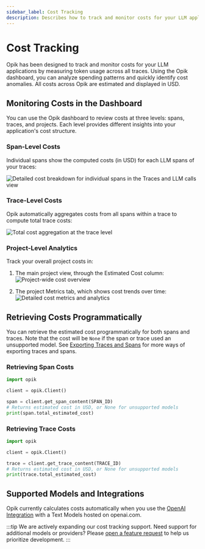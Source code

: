 ```yaml
---
sidebar_label: Cost Tracking
description: Describes how to track and monitor costs for your LLM applications using Opik
---
```


# Cost Tracking

Opik has been designed to track and monitor costs for your LLM applications by measuring token usage across all traces. Using the Opik dashboard, you can analyze spending patterns and quickly identify cost anomalies. All costs across Opik are estimated and displayed in USD.

## Monitoring Costs in the Dashboard

You can use the Opik dashboard to review costs at three levels: spans, traces, and projects. Each level provides different insights into your application's cost structure.

### Span-Level Costs

Individual spans show the computed costs (in USD) for each LLM spans of your traces:

![Detailed cost breakdown for individual spans in the Traces and LLM calls view](/img/tracing/cost_tracking_span.png)

### Trace-Level Costs

Opik automatically aggregates costs from all spans within a trace to compute total trace costs:

![Total cost aggregation at the trace level](/img/tracing/cost_tracking_trace_view.png)

### Project-Level Analytics

Track your overall project costs in:

1. The main project view, through the Estimated Cost column:
   ![Project-wide cost overview](/img/tracing/cost_tracking_project.png)

2. The project Metrics tab, which shows cost trends over time:
   ![Detailed cost metrics and analytics](/img/tracing/cost_tracking_project_metrics.png)

## Retrieving Costs Programmatically

You can retrieve the estimated cost programmatically for both spans and traces. Note that the cost will be `None` if the span or trace used an unsupported model. See [Exporting Traces and Spans](./export_data.md) for more ways of exporting traces and spans.

### Retrieving Span Costs

```python
import opik

client = opik.Client()

span = client.get_span_content(SPAN_ID)
# Returns estimated cost in USD, or None for unsupported models
print(span.total_estimated_cost)
```

### Retrieving Trace Costs

```python
import opik

client = opik.Client()

trace = client.get_trace_content(TRACE_ID)
# Returns estimated cost in USD, or None for unsupported models
print(trace.total_estimated_cost)
```

## Supported Models and Integrations

Opik currently calculates costs automatically when you use the [OpenAI Integration](./integrations/openai.md) with a Text Models hosted on openai.com.

:::tip
We are actively expanding our cost tracking support. Need support for additional models or providers? Please [open a feature request](https://github.com/comet-ml/opik/issues) to help us prioritize development.
:::
